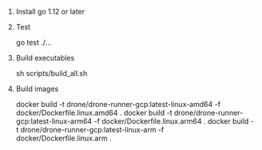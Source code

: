 1. Install go 1.12 or later
2. Test

    go test ./...

3. Build executables

    sh scripts/build_all.sh

4. Build images

    docker build -t drone/drone-runner-gcp:latest-linux-amd64 -f docker/Dockerfile.linux.amd64 .
    docker build -t drone/drone-runner-gcp:latest-linux-arm64 -f docker/Dockerfile.linux.arm64 .
    docker build -t drone/drone-runner-gcp:latest-linux-arm   -f docker/Dockerfile.linux.arm   .
